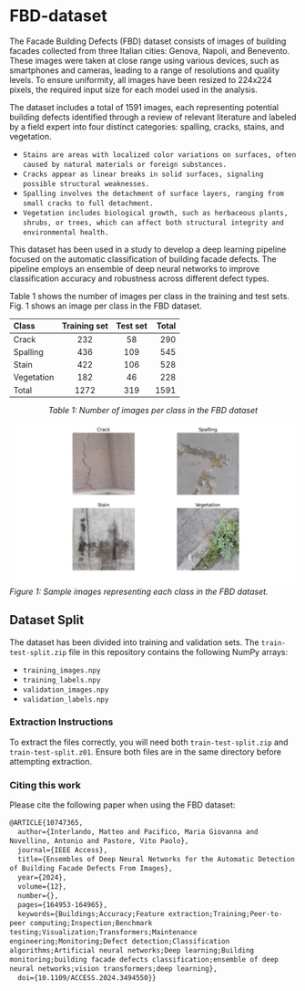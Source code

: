 # FBD-dataset

The Facade Building Defects (FBD) dataset consists of images of building facades collected from three Italian cities: Genova, Napoli, and Benevento. These images were taken at close range using various devices, such as smartphones and cameras, leading to a range of resolutions and quality levels. To ensure uniformity, all images have been resized to 224x224 pixels, the required input size for each model used in the analysis.  

The dataset includes a total of 1591 images, each representing potential building defects identified through a review of relevant literature and labeled by a field expert into four distinct categories: spalling, cracks, stains, and vegetation. 
- `Stains are areas with localized color variations on surfaces, often caused by natural materials or foreign substances.`
- `Cracks appear as linear breaks in solid surfaces, signaling possible structural weaknesses.`
- `Spalling involves the detachment of surface layers, ranging from small cracks to full detachment.`
- `Vegetation includes biological growth, such as herbaceous plants, shrubs, or trees, which can affect both structural integrity and environmental health.`  

This dataset has been used in a study to develop a deep learning pipeline focused on the automatic classification of building facade defects. The pipeline employs an ensemble of deep neural networks to improve classification accuracy and robustness across different defect types.

Table 1 shows the number of images per class in the training and test sets.  
Fig. 1 shows an image per class in the FBD dataset.  
<div align="center">

| Class | Training set | Test set | Total |
| :---         |     :---:      |     :---:      |          ---: |
| Crack   | 232     | 58    | 290    |
| Spalling     | 436       | 109      | 545    |
| Stain     | 422       | 106      | 528    |
| Vegetation     | 182       | 46      | 228    |
| Total     | 1272       | 319      | 1591    |

*Table 1: Number of images per class in the FBD dataset*

</div>

![Figure 1: Caption for the figure](/fbd.png)
*Figure 1: Sample images representing each class in the FBD dataset.*

## Dataset Split

The dataset has been divided into training and validation sets. The `train-test-split.zip` file in this repository contains the following NumPy arrays:

- `training_images.npy`
- `training_labels.npy`
- `validation_images.npy`
- `validation_labels.npy`

### Extraction Instructions

To extract the files correctly, you will need both `train-test-split.zip` and `train-test-split.z01`. Ensure both files are in the same directory before attempting extraction.

### Citing this work

Please cite the following paper when using the FBD dataset:
```
@ARTICLE{10747365,
  author={Interlando, Matteo and Pacifico, Maria Giovanna and Novellino, Antonio and Pastore, Vito Paolo},
  journal={IEEE Access}, 
  title={Ensembles of Deep Neural Networks for the Automatic Detection of Building Facade Defects From Images}, 
  year={2024},
  volume={12},
  number={},
  pages={164953-164965},
  keywords={Buildings;Accuracy;Feature extraction;Training;Peer-to-peer computing;Inspection;Benchmark testing;Visualization;Transformers;Maintenance engineering;Monitoring;Defect detection;Classification algorithms;Artificial neural networks;Deep learning;Building monitoring;building facade defects classification;ensemble of deep neural networks;vision transformers;deep learning},
  doi={10.1109/ACCESS.2024.3494550}}

```

